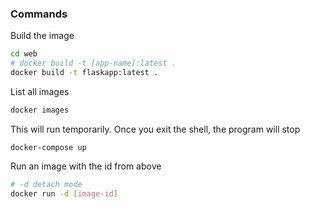 ### Commands

Build the image

```sh
cd web
# docker build -t [app-name]:latest .
docker build -t flaskapp:latest .
```

List all images

```sh
docker images
```

This will run temporarily. Once you exit the shell, the program will stop

```
docker-compose up
```

Run an image with the id from above

```sh
# -d detach mode
docker run -d [image-id]
```
